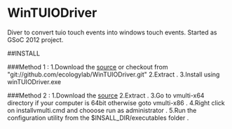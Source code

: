 WinTUIODriver
=============

Diver to convert tuio touch events into windows touch events. Started as GSoC 2012 project.

##INSTALL 

###Method 1 : 
1.Download the [source](https://github.com/ecologylab/WinTUIODriver/zipball/master) or checkout from "git://github.com/ecologylab/WinTUIODriver.git"
2.Extract .
3.Install using winTUIODriver.exe

###Method 2 :
1.Download the [source](https://github.com/ecologylab/WinTUIODriver/zipball/master) 
2.Extract .
3.Go to vmulti-x64 directory if your computer is 64bit otherwise goto vmulti-x86 .
4.Right click on installvmulti.cmd and chooose run as administrator .
5.Run the configuration utility from the $INSALL_DIR/executables folder . 